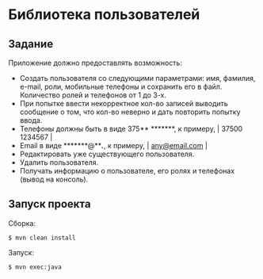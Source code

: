 # Библиотека пользователей
## Задание
Приложение должно предоставлять возможность:
- Создать пользователя со следующими параметрами: имя, фамилия, e-mail, роли, мобильные телефоны и сохранить его в файл.
Количество ролей и телефонов от 1 до 3-х.
- При попытке ввести некорректное кол-во записей выводить сообщение о том, что кол-во неверно и дать повторить попытку ввода.
- Телефоны должны быть в виде 375** *******, к примеру, | 37500 1234567 |
- Email в виде *******@*****.***, к примеру, | any@email.com |
- Редактировать уже существующего пользователя.
- Удалить пользователя.
- Получать информацию о пользователе, его ролях и телефонах (вывод на консоль).
## Запуск проекта
Сборка:
```
$ mvn clean install
```
Запуск:
```
$ mvn exec:java
```
